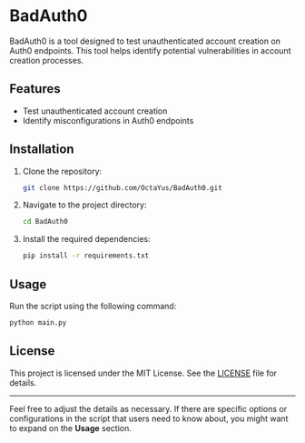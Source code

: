 # BadAuth0

BadAuth0 is a tool designed to test unauthenticated account creation on Auth0 endpoints. This tool helps identify potential vulnerabilities in account creation processes.

## Features

- Test unauthenticated account creation
- Identify misconfigurations in Auth0 endpoints

## Installation

1. Clone the repository:
   ```bash
   git clone https://github.com/OctaYus/BadAuth0.git
   ```

2. Navigate to the project directory:
   ```bash
   cd BadAuth0
   ```

3. Install the required dependencies:
   ```bash
   pip install -r requirements.txt
   ```

## Usage

Run the script using the following command:
```bash
python main.py
```

## License

This project is licensed under the MIT License. See the [LICENSE](LICENSE) file for details.

---

Feel free to adjust the details as necessary. If there are specific options or configurations in the script that users need to know about, you might want to expand on the **Usage** section.
